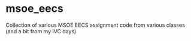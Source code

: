 # msoe_eecs
Collection of various MSOE EECS assignment code from various classes (and a bit from my IVC days)
